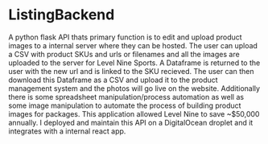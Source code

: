 # ListingBackend
A python flask API thats primary function is to edit and upload product images to a internal server where they can be hosted. The user can upload a CSV with 
product SKUs and urls or filenames and all the images are uploaded to the server for Level Nine Sports. A Dataframe is returned to the user with the new url 
and is linked to the SKU recieved. The user can then download this Dataframe as a CSV and upload it to the product management system and the photos will go 
live on the website. Additionally there is some spreadsheet manipulation/process automation as well as some image manipulation to automate the 
process of building product images for packages. This application allowed Level Nine to save ~$50,000 annually. I deployed and maintain this API on a DigitalOcean droplet and it integrates with a internal react app.

